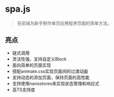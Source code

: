 # spa.js

> 在前端为新手制作单页应用程序页面的简单方法。

## 亮点

- 链式调用
- 灵活性强，支持自定义Block
- 面向简单的页面实现
- 搭配animate.css实现页面间的过渡动画
- 支持动态的添加页面，保持页面的高性能
- 支持使用nanostores来实现状态管理和响应式
- 高TS支持度



